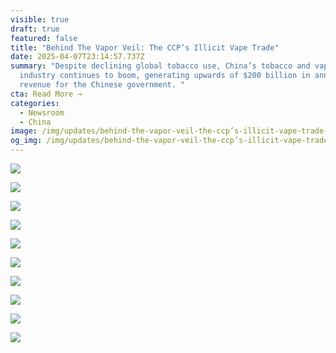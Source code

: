 ```yaml
---
visible: true
draft: true
featured: false
title: "Behind The Vapor Veil: The CCP’s Illicit Vape Trade"
date: 2025-04-07T23:14:57.737Z
summary: "Despite declining global tobacco use, China’s tobacco and vaping
  industry continues to boom, generating upwards of $200 billion in annual
  revenue for the Chinese government. "
cta: Read More →
categories:
  - Newsroom
  - China
image: /img/updates/behind-the-vapor-veil-the-ccp’s-illicit-vape-trade-presentation-81-.jpg
og_img: /img/updates/behind-the-vapor-veil-the-ccp’s-illicit-vape-trade-presentation-81-.jpg
---
```

![](/img/updates/1.png)

![](/img/updates/2.png)

![](/img/updates/3.png)

![](/img/updates/4.png)

![](/img/updates/5.png)

![](/img/updates/6.png)

![](/img/updates/7.png)

![](/img/updates/8.png)

![](/img/updates/9.png)

![](/img/updates/10.png)